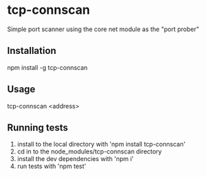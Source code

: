 # tcp-connscan

Simple port scanner using the core net module as the "port prober"

## Installation

npm install -g tcp-connscan

## Usage

tcp-connscan \<address\>

## Running tests

1. install to the local directory with 'npm install tcp-connscan' 
2. cd in to the node_modules/tcp-connscan directory
3. install the dev dependencies with 'npm i'
4. run tests with 'npm test'
